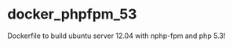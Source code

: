 docker_phpfpm_53
================

Dockerfile to build ubuntu server 12.04 with nphp-fpm and php 5.3!
